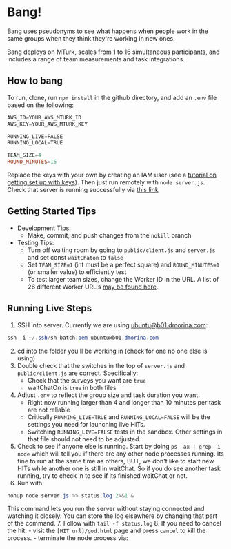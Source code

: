 # Bang!

Bang uses pseudonyms to see what happens when people work in the same groups when they think they're working in new ones.

Bang deploys on MTurk, scales from 1 to 16 simultaneous participants, and includes a range of team measurements and task integrations.

## How to bang

To run, clone, run `npm install` in the github directory, and add an `.env` file based on the following:

```PowerShell
AWS_ID=YOUR_AWS_MTURK_ID
AWS_KEY=YOUR_AWS_MTURK_KEY

RUNNING_LIVE=FALSE
RUNNING_LOCAL=TRUE

TEAM_SIZE=4
ROUND_MINUTES=15
```

Replace the keys with your own by creating an IAM user (see a [tutorial on getting set up with keys](https://glitch.com/edit/#!/mturk)). Then just run remotely with `node server.js`. Check that server is running successfully via [this link](http://127.0.0.1:3000/?assignmentId=3K4J6M3CXF8DU3JZ8XUVEMJHFWEAGV&hitId=3TRB893CSJPTPHN7BSD9FBMB45DG72&workerId=A19MTSLG2OYDLZ&turkSubmitTo=https%3A%2F%2Fworkersandbox.mturk.com)

## Getting Started Tips

- Development Tips:
  - Make, commit, and push changes from the `nokill` branch
- Testing Tips:
  - Turn off waiting room by going to `public/client.js` and `server.js` and set const `waitChaton` to `false`
  - Set `TEAM_SIZE=1` (int must be a perfect square) and `ROUND_MINUTES=1` (or smaller value) to efficiently test
  - To test larger team sizes, change the Worker ID in the URL. A list of 26 different Worker URL's [may be found here](https://docs.google.com/document/d/e/2PACX-1vRKrF6XJ-LUGyuumUiAyXc2mLOwPdhivliMadUKXqK_a92_vmV_9jaBxhtst3BSqK_BdtCdlZHd5VfC/pub).

## Running Live Steps
1. SSH into server. Currently we are using ubuntu@b01.dmorina.com: 
  ```PowerShell
  ssh -i ~/.ssh/sh-batch.pem ubuntu@b01.dmorina.com
  ```
2. cd into the folder you'll be working in (check for one no one else is using)
3. Double check that the switches in the top of `server.js` and `public/client.js` are correct. Specifically:
    - Check that the surveys you want are `true`
    - waitChatOn is `true` in both files
4. Adjust `.env` to reflect the group size and task duration you want.
    - Right now running larger than 4 and longer than 10 minutes per task are not reliable
    - Critically `RUNNING_LIVE=TRUE` and `RUNNING_LOCAL=FALSE` will be the settings you need for launching live HITs.
    - Switching `RUNNING_LIVE=FALSE` tests in the sandbox. Other settings in that file should not need to be adjusted.
5. Check to see if anyone else is running. Start by doing `ps -ax | grep -i node` which will tell you if there are any other node processes running. Its fine to run at the same time as others, BUT, we don't like to start new HITs while another one is still in waitChat. So if you do see another task running, try to check in to see if its finished waitChat or not.
6. Run with:
```PowerShell
nohup node server.js >> status.log 2>&1 &
```
This command lets you run the server without staying connected and watching it closely.  You can store the log elsewhere by changing that part of the command.
7. Follow with `tail -f status.log`
8. If you need to cancel the hit:
    - visit the `[HIT url]/god.html` page and press `cancel` to kill the process.
    - terminate the node process via: 

